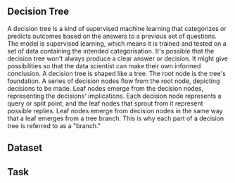## Decision Tree
A decision tree is a kind of supervised machine learning that categorizes or predicts outcomes based on the answers to a previous set of questions. The model is supervised learning, which means it is trained and tested on a set of data containing the intended categorisation. It's possible that the decision tree won't always produce a clear answer or decision. It might give possibilities so that the data scientist can make their own informed conclusion. A decision tree is shaped like a tree. The root node is the tree's foundation. A series of decision nodes flow from the root node, depicting decisions to be made. Leaf nodes emerge from the decision nodes, representing the decisions' implications. Each decision node represents a query or split point, and the leaf nodes that sprout from it represent possible replies. Leaf nodes emerge from decision nodes in the same way that a leaf emerges from a tree branch. This is why each part of a decision tree is referred to as a "branch."
## Dataset

## Task
